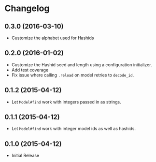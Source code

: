 # Changelog

## 0.3.0 (2016-03-10)
- Customize the alphabet used for Hashids

## 0.2.0 (2016-01-02)

- Customize the Hashid seed and length using a configuration initializer.
- Add test coverage
- Fix issue where calling `.reload` on model retries to `decode_id`.

## 0.1.2 (2015-04-12)

- Let `Model#find` work with integers passed in as strings.

## 0.1.1 (2015-04-12)

- Let `Model#find` work with integer model ids as well as hashids.

## 0.1.0 (2015-04-12)

- Initial Release
